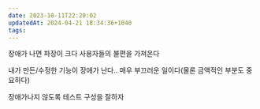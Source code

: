 ```yaml
---
date: 2023-10-11T22:20:02
updatedAt: 2024-04-21 18:34:36+1040
tags: 
---
```

장애가 나면 파장이 크다
사용자들의 불편을 가져온다

내가 만든/수정한 기능이 장애가 난다.. 매우 부끄러운 일이다(물론 금액적인 부분도 중요하다)

장애가나지 않도록 테스트 구성을 잘하자
